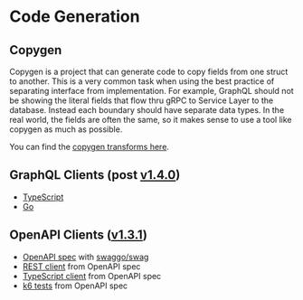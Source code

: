 # Code Generation

## Copygen

Copygen is a project that can generate code to copy fields from one struct to another. This is a very common task when using the best practice of separating interface from implementation. For example, GraphQL should not be showing the literal fields that flow thru gRPC to Service Layer to the database. Instead each boundary should have separate data types. In the real world, the fields are often the same, so it makes sense to use a tool like copygen as much as possible.

You can find the [copygen transforms here](https://github.com/ericbutera/amalgam/blob/ad3d79839030889826a8fb2f0c0dcad48bf9d06e/internal/copygen/setup.go#L12-L41).

## GraphQL Clients (post [v1.4.0](https://github.com/ericbutera/amalgam/releases/tag/v1.4.0))

- [TypeScript](https://github.com/ericbutera/amalgam/blob/9528beb51c6b2affa3b6bd1622ca666983148fc4/ui/app/generated/graphql.ts#L204-L225)
- [Go](https://github.com/ericbutera/amalgam/blob/9528beb51c6b2affa3b6bd1622ca666983148fc4/pkg/clients/graphql/graphql.gen.go)

## OpenAPI Clients ([v1.3.1](https://github.com/ericbutera/amalgam/releases/tag/v1.3.1))

- [OpenAPI spec](./api/docs/swagger.yaml) with [swaggo/swag](https://github.com/swaggo/swag)
- [REST client](./pkg/client/README.md) from OpenAPI spec
- [TypeScript client](./ui/app/lib/client/) from OpenAPI spec
- [k6 tests](./k6/README.md) from OpenAPI spec
